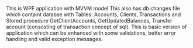 This is WPF application with MVVM model
This also has db changes file which containt databse with Tables: Accounts, Clients, Transactions and Stored procedure GetClientAccounts, GetUpdatedBalances, Transfer account (consosting of transaction concept of sql).
This is basic version of application which can be enhanced with some validations, better error handling and valid exception messages.
